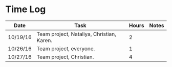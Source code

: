 # Time Log

| Date | Task | Hours | Notes|
|------|------|-------|------|
| 10/19/16 | Team project, Nataliya, Christian, Karen. |  2 |   |
| 10/26/16 | Team project, everyone. |  1 |   |
| 10/27/16 | Team project, Christian. |  4 |   ||
